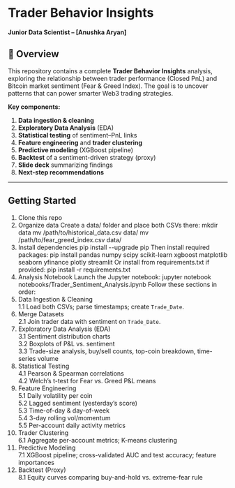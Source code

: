 # Trader Behavior Insights

**Junior Data Scientist – [Anushka Aryan]**


## 📖 Overview

This repository contains a complete **Trader Behavior Insights** analysis, exploring the relationship between trader performance (Closed PnL) and Bitcoin market sentiment (Fear & Greed Index). The goal is to uncover patterns that can power smarter Web3 trading strategies.

**Key components:**
1. **Data ingestion & cleaning**  
2. **Exploratory Data Analysis** (EDA)  
3. **Statistical testing** of sentiment–PnL links  
4. **Feature engineering** and **trader clustering**  
5. **Predictive modeling** (XGBoost pipeline)  
6. **Backtest** of a sentiment-driven strategy (proxy)  
7. **Slide deck** summarizing findings  
8. **Next-step recommendations**

---

##  Getting Started

 1. Clone this repo   
 2. Organize data
  Create a data/ folder and place both CSVs there:
  mkdir data
  mv /path/to/historical_data.csv data/
  mv /path/to/fear_greed_index.csv data/
 3. Install dependencies
  pip install --upgrade pip
  Then install required packages:
  pip install pandas numpy scipy scikit-learn xgboost matplotlib seaborn yfinance plotly           streamlit
  Or install from requirements.txt if provided:
  pip install -r requirements.txt
4. Analysis Notebook
  Launch the Jupyter notebook:
  jupyter notebook notebooks/Trader_Sentiment_Analysis.ipynb
  Follow these sections in order:
 1. Data Ingestion & Cleaning  
   1.1 Load both CSVs; parse timestamps; create `Trade_Date`.  
 2. Merge Datasets  
   2.1 Join trader data with sentiment on `Trade_Date`.  
 3. Exploratory Data Analysis (EDA)  
   3.1 Sentiment distribution charts  
   3.2 Boxplots of P&L vs. sentiment  
   3.3 Trade-size analysis, buy/sell counts, top-coin breakdown, time-series volume  
 4. Statistical Testing  
   4.1 Pearson & Spearman correlations  
   4.2 Welch’s t-test for Fear vs. Greed P&L means  
 5. Feature Engineering  
   5.1 Daily volatility per coin  
   5.2 Lagged sentiment (yesterday’s score)  
   5.3 Time-of-day & day-of-week  
   5.4 3-day rolling vol/momentum  
   5.5 Per-account daily activity metrics  
 6. Trader Clustering  
   6.1 Aggregate per-account metrics; K-means clustering  
 7. Predictive Modeling  
   7.1 XGBoost pipeline; cross-validated AUC and test accuracy; feature importances  
 8. Backtest (Proxy)  
   8.1 Equity curves comparing buy-and-hold vs. extreme-fear rule  

